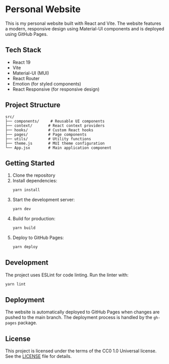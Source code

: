 # Personal Website

This is my personal website built with React and Vite. The website features a modern, responsive design using Material-UI components and is deployed using GitHub Pages.

## Tech Stack

- React 19
- Vite
- Material-UI (MUI)
- React Router
- Emotion (for styled components)
- React Responsive (for responsive design)

## Project Structure

```
src/
├── components/     # Reusable UI components
├── context/       # React context providers
├── hooks/         # Custom React hooks
├── pages/         # Page components
├── utils/         # Utility functions
├── theme.js       # MUI theme configuration
└── App.jsx        # Main application component
```

## Getting Started

1. Clone the repository
2. Install dependencies:
   ```bash
   yarn install
   ```
3. Start the development server:
   ```bash
   yarn dev
   ```
4. Build for production:
   ```bash
   yarn build
   ```
5. Deploy to GitHub Pages:
   ```bash
   yarn deploy
   ```

## Development

The project uses ESLint for code linting. Run the linter with:
```bash
yarn lint
```

## Deployment

The website is automatically deployed to GitHub Pages when changes are pushed to the main branch. The deployment process is handled by the `gh-pages` package.

## License

This project is licensed under the terms of the CC0 1.0 Universal license. See the [LICENSE](LICENSE) file for details.
